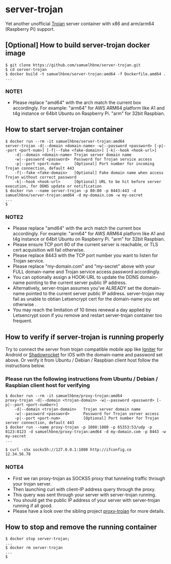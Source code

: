 # server-trojan

Yet another unofficial [Trojan](https://github.com/trojan-gfw/trojan) server container with x86 and arm/arm64 (Raspberry Pi) support.

## [Optional] How to build server-trojan docker image

```shell
$ git clone https://github.com/samuelhbne/server-trojan.git
$ cd server-trojan
$ docker build -t samuelhbne/server-trojan:amd64 -f Dockerfile.amd64 .
...
```

### NOTE1

- Please replace "amd64" with the arch match the current box accordingly. For example: "arm64" for AWS ARM64 platform like A1 and t4g instance or 64bit Ubuntu on Raspberry Pi. "arm" for 32bit Raspbian.

## How to start server-trojan container

```shell
$ docker run --rm -it samuelhbne/server-trojan:amd64
server-trojan -d|--domain <domain-name> -w|--password <password> [-p|--port <port-num>] [-f|--fake <fake-domain>] [-k|--hook <hook-url>]
    -d|--domain <domain-name> Trojan server domain name
    -w|--password <password>  Password for Trojan service access
    -p|--port <port-num>      [Optional] Port number for incoming Trojan connection, default 443
    -f|--fake <fake-domain>   [Optional] Fake domain name when access Trojan without correct password
    -k|--hook <hook-url>      [Optional] URL to be hit before server execution, for DDNS update or notification
$ docker run --name server-trojan -p 80:80 -p 8443:443 -d samuelhbne/server-trojan:amd64 -d my-domain.com -w my-secret
...
$
```

### NOTE2

- Please replace "amd64" with the arch match the current box accordingly. For example: "arm64" for AWS ARM64 platform like A1 and t4g instance or 64bit Ubuntu on Raspberry Pi. "arm" for 32bit Raspbian.
- Please ensure TCP port 80 of the current server is reachable, or TLS cert acquisition will fail otherwise.
- Please replace 8443 with the TCP port number you want to listen for Trojan service.
- Please replace "my-domain.com" and "my-secret" above with your FULL domain-name and Trojan service access password accordingly.
- You can optionally assign a HOOK-URL to update the DDNS domain-name pointing to the current server public IP address.
- Alternatively, server-trojan assumes you've ALREADY set the domain-name pointed to the current server public IP address. server-trojan may fail as unable to obtian Letsencrypt cert for the domain-name you set otherwise .
- You may reach the limitation of 10 times renewal a day applied by Letsencrypt soon if you remove and restart server-trojan container too frequent.

## How to verify if server-trojan is running properly

Try to connect the server from trojan compatible mobile app like [Igniter](https://github.com/trojan-gfw/igniter) for Android or [Shadowrocket](https://apps.apple.com/us/app/shadowrocket/id932747118) for iOS with the domain-name and password set above. Or verify it from Ubuntu / Debian / Raspbian client host follow the instructions below.

### Please run the following instructions from Ubuntu / Debian / Raspbian client host for verifying

```shell
$ docker run --rm -it samuelhbne/proxy-trojan:amd64
proxy-trojan -d|--domain <trojan-domain> -w|--password <password> [-p|--port <port-number>]
    -d|--domain <trojan-domain>   Trojan server domain name
    -w|--password <password>      Password for Trojan server access
    -p|--port <port-num>          [Optional] Port number for Trojan server connection, default 443
$ docker run --name proxy-trojan -p 1080:1080 -p 65353:53/udp -p 8123:8123 -d samuelhbne/proxy-trojan:amd64 -d my-domain.com -p 8443 -w my-secret
...

$ curl -sSx socks5h://127.0.0.1:1080 http://ifconfig.co
12.34.56.78
```

### NOTE4

- First we ran proxy-trojan as SOCKS5 proxy that tunneling traffic through your trojan server.
- Then launching curl with client-IP address query through the proxy.
- This query was sent through your server with server-trojan running.
- You should get the public IP address of your server with server-trojan running if all good.
- Please have a look over the sibling project [proxy-trojan](https://github.com/samuelhbne/proxy-trojan) for more details.

## How to stop and remove the running container

```shell
$ docker stop server-trojan;
...
$ docker rm server-trojan
...
$
```
